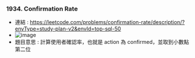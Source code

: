 ### 1934. Confirmation Rate
* 連結 : https://leetcode.com/problems/confirmation-rate/description/?envType=study-plan-v2&envId=top-sql-50
* ![image](https://github.com/Ricky7737/LeetCodeSQLPractise/assets/58324475/eef11a30-c5fb-49a1-9b71-c795397d54e6)
* 題目意思 : 計算使用者確認率，也就是 action 為 confirmed，並取到小數點第二位
